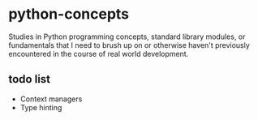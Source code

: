 python-concepts
===============
Studies in Python programming concepts, standard library modules, or fundamentals that I need to brush up on or otherwise haven't previously encountered in the course of real world development.

todo list
---------
- Context managers
- Type hinting
